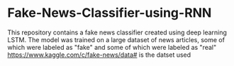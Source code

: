 # Fake-News-Classifier-using-RNN
This repository contains a fake news classifier created using deep learning LSTM. The model was trained on a large dataset of news articles, some of which were labeled as "fake" and some of which were labeled as "real"
https://www.kaggle.com/c/fake-news/data# is the datset used

